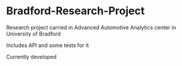 # Bradford-Research-Project
Research project carried in Advanced Automotive Analytics center in University of Bradford

Includes API and some tests for it

Currently developed

